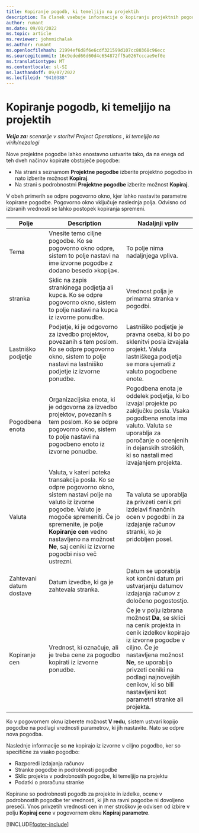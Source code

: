 ```yaml
---
title: Kopiranje pogodb, ki temeljijo na projektih
description: Ta članek vsebuje informacije o kopiranju projektnih pogodb v programu Microsoft Dynamics 365 Project Operations.
author: rumant
ms.date: 09/01/2022
ms.topic: article
ms.reviewer: johnmichalak
ms.author: rumant
ms.openlocfilehash: 21994ef6d8f6e6cdf321599d107cc80368c96ecc
ms.sourcegitcommit: 16c9eded66d60d4c654872ff5a0267cccae9ef0e
ms.translationtype: MT
ms.contentlocale: sl-SI
ms.lasthandoff: 09/07/2022
ms.locfileid: "9410388"
---
```

# <a name="copy-project-based-contracts"></a>Kopiranje pogodb, ki temeljijo na projektih

_**Velja za:** scenarije v storitvi Project Operations , ki temeljijo na virih/nezalogi_

Nove projektne pogodbe lahko enostavno ustvarite tako, da na enega od teh dveh načinov kopirate obstoječe pogodbe:

- Na strani s seznamom **Projektne pogodbe** izberite projektno pogodbo in nato izberite možnost **Kopiraj**.
- Na strani s podrobnostmi **Projektne pogodbe** izberite možnost **Kopiraj**.

V obeh primerih se odpre pogovorno okno, kjer lahko nastavite parametre kopirane pogodbe. Pogovorno okno vključuje naslednja polja. Odvisno od izbranih vrednosti se lahko postopek kopiranja spremeni.

| Polje | Description | Nadaljnji vpliv |
| --- | --- | --- |
| Tema | Vnesite temo ciljne pogodbe. Ko se pogovorno okno odpre, sistem to polje nastavi na ime izvorne pogodbe z dodano besedo »kopija«. | To polje nima nadaljnjega vpliva. |
| stranka | Sklic na zapis strankinega podjetja ali kupca. Ko se odpre pogovorno okno, sistem to polje nastavi na kupca iz izvorne ponudbe. | Vrednost polja je primarna stranka v pogodbi. |
| Lastniško podjetje | Podjetje, ki je odgovorno za izvedbo projektov, povezanih s tem poslom. Ko se odpre pogovorno okno, sistem to polje nastavi na lastniško podjetje iz izvorne ponudbe. | Lastniško podjetje je pravna oseba, ki bo po sklenitvi posla izvajala projekt. Valuta lastniškega podjetja se mora ujemati z valuto pogodbene enote. |
| Pogodbena enota | Organizacijska enota, ki je odgovorna za izvedbo projektov, povezanih s tem poslom. Ko se odpre pogovorno okno, sistem to polje nastavi na pogodbeno enoto iz izvorne ponudbe. | Pogodbena enota je oddelek podjetja, ki bo izvajal projekte po zaključku posla. Vsaka pogodbena enota ima valuto. Valuta se uporablja za poročanje o ocenjenih in dejanskih stroških, ki so nastali med izvajanjem projekta. |
| Valuta | Valuta, v kateri poteka transakcija posla. Ko se odpre pogovorno okno, sistem nastavi polje na valuto iz izvorne pogodbe. Valuto je mogoče spremeniti. Če jo spremenite, je polje **Kopiranje cen** vedno nastavljeno na možnost **Ne**, saj ceniki iz izvorne pogodbi niso več ustrezni. | Ta valuta se uporablja za privzeti cenik pri izdelavi finančnih ocen v pogodbi in za izdajanje računov stranki, ko je pridobljen posel. |
| Zahtevani datum dostave | Datum izvedbe, ki ga je zahtevala stranka. | Datum se uporablja kot končni datum pri ustvarjanju datumov izdajanja računov z določeno pogostostjo. |
| Kopiranje cen | Vrednost, ki označuje, ali je treba cene za pogodbo kopirati iz izvorne ponudbe. | Če je v polju izbrana možnost **Da**, se sklici na cenik projekta in cenik izdelkov kopirajo iz izvorne pogodbe v ciljno. Če je nastavljena možnost **Ne**, se uporabijo privzeti ceniki na podlagi najnovejših cenikov, ki so bili nastavljeni kot parametri stranke ali projekta. |

Ko v pogovornem oknu izberete možnost **V redu**, sistem ustvari kopijo pogodbe na podlagi vrednosti parametrov, ki jih nastavite. Nato se odpre nova pogodba.

Naslednje informacije so **ne** kopirajo iz izvorne v ciljno pogodbo, ker so specifične za vsako pogodbo:

- Razporedi izdajanja računov
- Stranke pogodbe in podrobnosti pogodbe
- Sklic projekta v podrobnostih pogodbe, ki temeljijo na projektu
- Podatki o proračunu stranke

Kopirane so podrobnosti pogodb za projekte in izdelke, ocene v podrobnostih pogodbe ter vrednosti, ki jih na ravni pogodbe ni dovoljeno preseči. Vnos privzetih vrednosti cen in mer stroškov je odvisen od izbire v polju **Kopiraj cene** v pogovornem oknu **Kopiraj parametre**.

[!INCLUDE[footer-include](../includes/footer-banner.md)]
